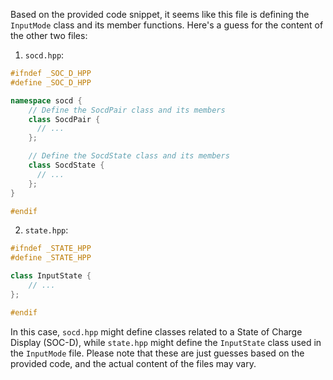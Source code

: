 Based on the provided code snippet, it seems like this file is defining the `InputMode` class and its member functions. Here's a guess for the content of the other two files:

1. `socd.hpp`:
```cpp
#ifndef _SOC_D_HPP
#define _SOC_D_HPP

namespace socd {
    // Define the SocdPair class and its members
    class SocdPair {
      // ...
    };

    // Define the SocdState class and its members
    class SocdState {
      // ...
    };
}

#endif
```

2. `state.hpp`:
```cpp
#ifndef _STATE_HPP
#define _STATE_HPP

class InputState {
    // ...
};

#endif
```

In this case, `socd.hpp` might define classes related to a State of Charge Display (SOC-D), while `state.hpp` might define the `InputState` class used in the `InputMode` file. Please note that these are just guesses based on the provided code, and the actual content of the files may vary.